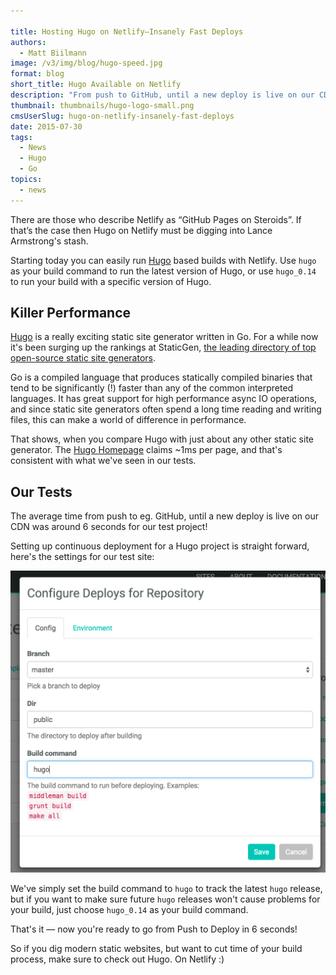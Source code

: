 ```yaml
---

title: Hosting Hugo on Netlify–Insanely Fast Deploys
authors:
  - Matt Biilmann
image: /v3/img/blog/hugo-speed.jpg
format: blog
short_title: Hugo Available on Netlify
description: "From push to GitHub, until a new deploy is live on our CDN in 6 seconds for our test project!"
thumbnail: thumbnails/hugo-logo-small.png
cmsUserSlug: hugo-on-netlify-insanely-fast-deploys
date: 2015-07-30
tags:
  - News
  - Hugo
  - Go
topics:
  - news
---
```


There are those who describe Netlify as “GitHub Pages on Steroids”. If that’s the case then Hugo on Netlify must be digging into Lance Armstrong's stash.

Starting today you can easily run [Hugo](https://gohugo.io/) based builds with Netlify. Use `hugo` as your build command to run the latest version of Hugo, or use `hugo_0.14` to run your build with a specific version of Hugo.

<!-- excerpt -->

## Killer Performance

[Hugo](https://gohugo.io/) is a really exciting static site generator written in Go. For a while now it's been surging up the rankings at StaticGen, [the leading directory of top open-source static site generators](https://www.staticgen.com/).

Go is a compiled language that produces statically compiled binaries that tend to be significantly (!) faster than any of the common interpreted languages. It has great support for high performance async IO operations, and since static site generators often spend a long time reading and writing files, this can make a world of difference in performance.

That shows, when you compare Hugo with just about any other static site generator. The [Hugo Homepage](http://gohugo.io/overview/introduction/) claims ~1ms per page, and that's consistent with what we've seen in our tests.

## Our Tests

The average time from push to eg. GitHub, until a new deploy is live on our CDN was around 6 seconds for our test project!

Setting up continuous deployment for a Hugo project is straight forward, here's the settings for our test site:

![Hugo Netlify Configuration](/v3/img/blog/hugo-configuration.png)

We've simply set the build command to `hugo` to track the latest `hugo` release, but if you want to make sure future `hugo` releases won't cause problems for your build, just choose `hugo_0.14` as your build command.

That's it — now you're ready to go from Push to Deploy in 6 seconds!

So if you dig modern static websites, but want to cut time of your build process, make sure to check out Hugo. On Netlify :)
